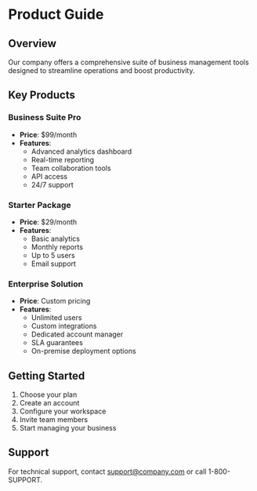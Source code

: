 # Product Guide

## Overview
Our company offers a comprehensive suite of business management tools designed to streamline operations and boost productivity.

## Key Products

### Business Suite Pro
- **Price**: $99/month
- **Features**: 
  - Advanced analytics dashboard
  - Real-time reporting
  - Team collaboration tools
  - API access
  - 24/7 support

### Starter Package
- **Price**: $29/month
- **Features**:
  - Basic analytics
  - Monthly reports
  - Up to 5 users
  - Email support

### Enterprise Solution
- **Price**: Custom pricing
- **Features**:
  - Unlimited users
  - Custom integrations
  - Dedicated account manager
  - SLA guarantees
  - On-premise deployment options

## Getting Started
1. Choose your plan
2. Create an account
3. Configure your workspace
4. Invite team members
5. Start managing your business

## Support
For technical support, contact support@company.com or call 1-800-SUPPORT.
